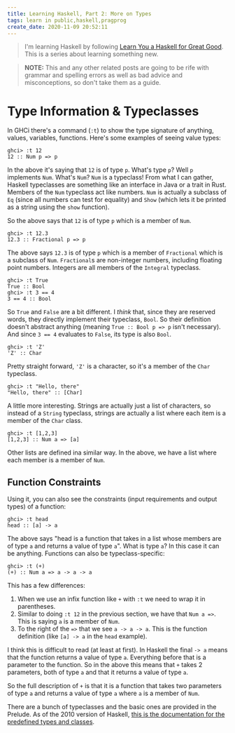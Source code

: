 ```yaml
---
title: Learning Haskell, Part 2: More on Types
tags: learn in public,haskell,pragprog
create_date: 2020-11-09 20:52:11
---
```


> I'm learning Haskell by following [Learn You a Haskell for Great Good](http://learnyouahaskell.com/chapters). This is a series about learning something new.

> **NOTE:** This and any other related posts are going to be rife with grammar and spelling errors as well as bad advice and misconceptions, so don't take them as a guide.

# Type Information & Typeclasses

In GHCi there's a command (`:t`) to show the type signature of anything, values, variables, functions. Here's some examples of seeing value types:

```shell
ghci> :t 12
12 :: Num p => p
```

In the above it's saying that `12` is of type `p`. What's type `p`? Well `p` implements `Num`. What's `Num`? `Num` is a typeclass! From what I can gather, Haskell typeclasses are something like an interface in Java or a trait in Rust. Members of the `Num` typeclass act like numbers. `Num` is actually a subclass of `Eq` (since all numbers can test for equality) and `Show` (which lets it be printed as a string using the `show` function).

So the above says that `12` is of type `p` which is a member of `Num`.

```shell
ghci> :t 12.3
12.3 :: Fractional p => p
```

The above says `12.3` is of type `p` which is a member of `Fractional` which is a subclass of `Num`. `Fractional`s are non-integer numbers, including floating point numbers. Integers are all members of the `Integral` typeclass.

```shell
ghci> :t True
True :: Bool
ghci> :t 3 == 4
3 == 4 :: Bool
```

So `True` and `False` are a bit different. I _think_ that, since they are reserved words, they directly implement their typeclass, `Bool`. So their definition doesn't abstract anything (meaning `True :: Bool p => p` isn't necessary). And since `3 == 4` evaluates to `False`, its type is also `Bool`.

```shell
ghci> :t 'Z'
'Z' :: Char
```

Pretty straight forward, `'Z'` is a character, so it's a member of the `Char` typeclass.

```shell
ghci> :t "Hello, there"
"Hello, there" :: [Char]
```

A little more interesting. Strings are actually just a list of characters, so instead of a `String` typeclass, strings are actually a list where each item is a member of the `Char` class.

```shell
ghci> :t [1,2,3]
[1,2,3] :: Num a => [a]
```

Other lists are defined ina similar way. In the above, we have a list where each member is a member of `Num`.

## Function Constraints

Using it, you can also see the constraints (input requirements and output types) of a function:

```shell
ghci> :t head
head :: [a] -> a
```

The above says "head is a function that takes in a list whose members are of type `a` and returns a value of type `a`". What is type `a`? In this case it can be anything. Functions can also be typeclass-specific:

```shell
ghci> :t (+)
(+) :: Num a => a -> a -> a
```

This has a few differences:

1. When we use an infix function like `+` with `:t` we need to wrap it in parentheses.
2. Similar to doing `:t 12` in the previous section, we have that `Num a =>`. This is saying `a` is a member of `Num`.
3. To the right of the `=>` that we see `a -> a -> a`. This is the function definition (like `[a] -> a` in the `head` example).

I think this is difficult to read (at least at first). In Haskell the final `-> a` means that the function returns a value of type `a`. Everything before that is a parameter to the function. So in the above this means that `+` takes 2 parameters, both of type `a` and that it returns a value of type `a`.

So the full description of `+` is that it is a function that takes two parameters of type `a` and returns a value of type `a` where `a` is a member of `Num`.

There are a bunch of typeclasses and the basic ones are provided in the Prelude. As of the 2010 version of Haskell, [this is the documentation for the predefined types and classes](https://www.haskell.org/onlinereport/haskell2010/haskellch6.html#x13-1160006).
